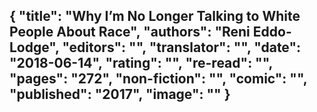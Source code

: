 {
 "title": "Why I’m No Longer Talking to White People About Race",
 "authors": "Reni Eddo-Lodge",
 "editors": "",
 "translator": "",
 "date": "2018-06-14",
 "rating": "",
 "re-read": "",
 "pages": "272",
 "non-fiction": "",
 "comic": "",
 "published": "2017",
 "image": ""
}
---

